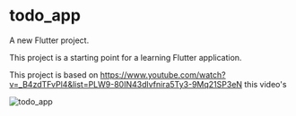 # todo_app

A new Flutter project.



This project is a starting point for a learning  Flutter application.

This project is based on  https://www.youtube.com/watch?v=_B4zdTFvPl4&list=PLW9-80IN43dlvfnira5Ty3-9Mq21SP3eN this video's


![todo_app](https://user-images.githubusercontent.com/8499177/121075757-34198480-c7f3-11eb-82ad-968b58cfc78a.gif)
